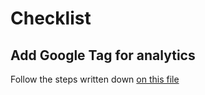 # Checklist

## Add Google Tag for analytics

Follow the steps written down [on this file](./analytics.md)

